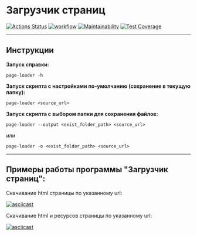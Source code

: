 # Загрузчик страниц

[![Actions Status](https://github.com/DzmitrySha/python-project-lvl3/workflows/hexlet-check/badge.svg)](https://github.com/DzmitrySha/python-project-lvl3/actions)
[![workflow](https://github.com/DzmitrySha/python-project-lvl3/actions/workflows/pyci.yml/badge.svg)](https://github.com/DzmitrySha/python-project-lvl3/actions/workflows/pyci.yml)
[![Maintainability](https://api.codeclimate.com/v1/badges/14654064fd831827f0c9/maintainability)](https://codeclimate.com/github/DzmitrySha/python-project-lvl3/maintainability)
[![Test Coverage](https://api.codeclimate.com/v1/badges/14654064fd831827f0c9/test_coverage)](https://codeclimate.com/github/DzmitrySha/python-project-lvl3/test_coverage)


---

## Инструкции

**Запуск справки:**

`page-loader -h`

**Запуск скрипта c настройками по-умолчанию (сохранение в текущую папку):** 

`page-loader <source_url>`

**Запуск скрипта с выбором папки для сохранения файлов:** 

`page-loader --output <exist_folder_path> <source_url>`

или

`page-loader -o <exist_folder_path> <source_url> `

---

## Примеры работы программы "Загрузчик страниц":

Скачивание html страницы по указанному url:

[![asciicast](https://asciinema.org/a/2xylreHjfyIbefJaaQrqz6dMO.svg)](https://asciinema.org/a/2xylreHjfyIbefJaaQrqz6dMO)

Скачивание html и ресурсов страницы по указанному url:

[![asciicast](https://asciinema.org/a/zpoEkgTPWprl9v2Jwqgdxgsjh.svg)](https://asciinema.org/a/zpoEkgTPWprl9v2Jwqgdxgsjh)